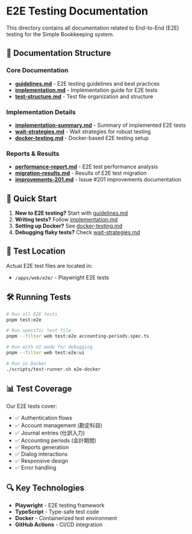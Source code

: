 # E2E Testing Documentation

This directory contains all documentation related to End-to-End (E2E) testing for the Simple Bookkeeping system.

## 📁 Documentation Structure

### Core Documentation

- [**guidelines.md**](./guidelines.md) - E2E testing guidelines and best practices
- [**implementation.md**](./implementation.md) - Implementation guide for E2E tests
- [**test-structure.md**](./test-structure.md) - Test file organization and structure

### Implementation Details

- [**implementation-summary.md**](./implementation-summary.md) - Summary of implemented E2E tests
- [**wait-strategies.md**](./wait-strategies.md) - Wait strategies for robust testing
- [**docker-testing.md**](./docker-testing.md) - Docker-based E2E testing setup

### Reports & Results

- [**performance-report.md**](./performance-report.md) - E2E test performance analysis
- [**migration-results.md**](./migration-results.md) - Results of E2E test migration
- [**improvements-201.md**](./improvements-201.md) - Issue #201 improvements documentation

## 🚀 Quick Start

1. **New to E2E testing?** Start with [guidelines.md](./guidelines.md)
2. **Writing tests?** Follow [implementation.md](./implementation.md)
3. **Setting up Docker?** See [docker-testing.md](./docker-testing.md)
4. **Debugging flaky tests?** Check [wait-strategies.md](./wait-strategies.md)

## 🎯 Test Location

Actual E2E test files are located in:

- `/apps/web/e2e/` - Playwright E2E tests

## 🛠️ Running Tests

```bash
# Run all E2E tests
pnpm test:e2e

# Run specific test file
pnpm --filter web test:e2e accounting-periods.spec.ts

# Run with UI mode for debugging
pnpm --filter web test:e2e:ui

# Run in Docker
./scripts/test-runner.sh e2e-docker
```

## 📊 Test Coverage

Our E2E tests cover:

- ✅ Authentication flows
- ✅ Account management (勘定科目)
- ✅ Journal entries (仕訳入力)
- ✅ Accounting periods (会計期間)
- ✅ Reports generation
- ✅ Dialog interactions
- ✅ Responsive design
- ✅ Error handling

## 🔍 Key Technologies

- **Playwright** - E2E testing framework
- **TypeScript** - Type-safe test code
- **Docker** - Containerized test environment
- **GitHub Actions** - CI/CD integration
